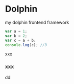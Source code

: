 # Dolphin
my dolphin frontend framework

```javascript
var a = 1;
var b = 2;
var c = a + b;
console.log(c); //3
```
xxx

### xxx
dd
